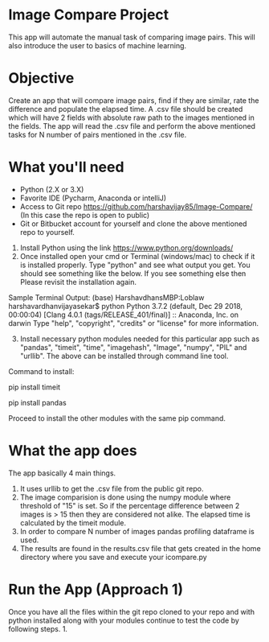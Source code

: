 # Image Compare Project
This app will automate the manual task of comparing image pairs. 
This will also introduce the user to basics of machine learning.
# Objective
Create an app that will compare image pairs, find if they are similar, rate the difference and populate the elapsed time.
A .csv file should be created which will have 2 fields with absolute raw path to the images mentioned in the fields.
The app will read the .csv file and perform the above mentioned tasks for N number of pairs mentioned in the .csv file.
# What you'll need
- Python (2.X or 3.X)
- Favorite IDE (Pycharm, Anaconda or intelliJ)
- Access to Git repo https://github.com/harshavijay85/Image-Compare/ (In this case the repo is open to public)
- Git or Bitbucket account for yourself and clone the above mentioned repo to yourself.

1. Install Python using the link https://www.python.org/downloads/
2. Once installed open your cmd or Terminal (windows/mac) to check if it is installed properly. Type "python" and see what output you get.
You should see something like the below. If you see something else then Please revisit the installation again.

Sample Terminal Output: 
(base) HarshavdhansMBP:Loblaw harshavardhanvijayasekar$ python
Python 3.7.2 (default, Dec 29 2018, 00:00:04) 
[Clang 4.0.1 (tags/RELEASE_401/final)] :: Anaconda, Inc. on darwin
Type "help", "copyright", "credits" or "license" for more information.
>>> 

3. Install necessary python modules needed for this particular app such as "pandas", "timeit", "time", "imagehash", "Image", "numpy", "PIL" and "urllib".
The above can be installed through command line tool.

Command to install: 

pip install timeit

pip install pandas

Proceed to install the other modules with the same pip command.

# What the app does
The app basically 4 main things.
1. It uses urllib to get the .csv file from the public git repo.
2. The image comparision is done using the numpy module where threshold of "15" is set. So if the percentage difference between 2 images is > 15 then they are considered not alike. The elapsed time is calculated by the timeit module. 
3. In order to compare N number of images pandas profiling dataframe is used.
4. The results are found in the results.csv file that gets created in the home directory where you save and execute your icompare.py

# Run the App (Approach 1)
Once you have all the files within the git repo cloned to your repo and with python installed along with your modules continue to test the code by following steps.
1. 
